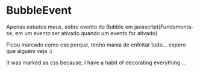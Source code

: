 # BubbleEvent
Apenas estudos meus, sobre evento de Bubble em javascript(Fundamenta-se, em um evento ser ativado quando um evento for ativado)

Ficou marcado como css porque,  tenho mania de enfeitar tudo... espero que alguém veja :)



It was marked as css because, I have a habit of decorating everything ... 
